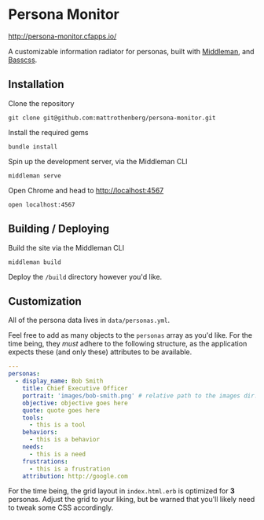 # Persona Monitor
http://persona-monitor.cfapps.io/

A customizable information radiator for personas, built with [Middleman](https://middlemanapp.com), and [Basscss](http://basscss.com/).

## Installation

Clone the repository
```
git clone git@github.com:mattrothenberg/persona-monitor.git
```

Install the required gems
```
bundle install
```

Spin up the development server, via the Middleman CLI
```
middleman serve
```

Open Chrome and head to [http://localhost:4567](http://localhost:4567)
```
open localhost:4567
```

## Building / Deploying
Build the site via the Middleman CLI
```
middleman build
```

Deploy the `/build` directory however you'd like.

## Customization

All of the persona data lives in `data/personas.yml`.

Feel free to add as many objects to the `personas` array as you'd like. For the time being, they _must_ adhere to the following structure, as the application expects these (and only these) attributes to be available.

```yaml
---
personas:
  - display_name: Bob Smith
    title: Chief Executive Officer
    portrait: 'images/bob-smith.png' # relative path to the images dir. Be sure to add your image!
    objective: objective goes here
    quote: quote goes here
    tools:
      - this is a tool
    behaviors:
      - this is a behavior
    needs:
      - this is a need
    frustrations:
      - this is a frustration
    attribution: http://google.com
 ````

For the time being, the grid layout in `index.html.erb` is optimized for **3** personas. Adjust the grid to your liking, but be warned that you'll likely need to tweak some CSS accordingly.
